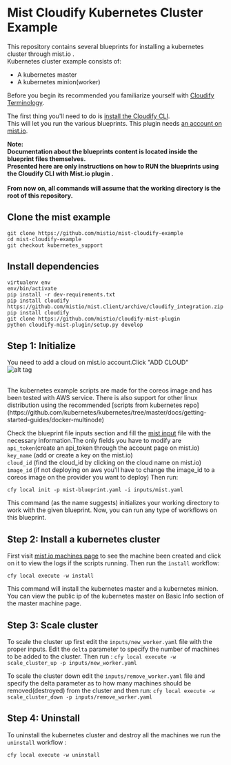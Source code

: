 # Mist Cloudify Kubernetes Cluster Example


This repository contains several blueprints for installing a kubernetes cluster through mist.io .<br>
Kubernetes cluster example consists of:

- A kubernetes master
- A kubernetes minion(worker)

Before you begin its recommended you familiarize yourself with
[Cloudify Terminology](http://getcloudify.org/guide/3.1/reference-terminology.html).

The first thing you'll need to do is
[install the Cloudify CLI](http://getcloudify.org/guide/3.1/installation-cli.html).
<br>
This will let you run the various blueprints.
This plugin needs [an account on mist.io](https://mist.io/).

**Note: <br>Documentation about the blueprints content is located inside the blueprint files themselves.
<br>Presented here are only instructions on how to RUN the blueprints using the Cloudify CLI with Mist.io plugin .**
<br><br>
**From now on, all commands will assume that the working directory is the root of this repository.**
## Clone the mist example
`git clone https://github.com/mistio/mist-cloudify-example` </br>
`cd mist-cloudify-example` </br>
`git checkout kubernetes_support` </br>

## Install dependencies
`virtualenv env` </br>
`env/bin/activate` </br>
`pip install -r dev-requirements.txt` </br>
`pip install cloudify https://github.com/mistio/mist.client/archive/cloudify_integration.zip` </br>
`pip install cloudify` </br>
`git clone https://github.com/mistio/cloudify-mist-plugin` </br>
`python cloudify-mist-plugin/setup.py develop` </br>



## Step 1: Initialize
 

You need to add a cloud on mist.io account.Click "ADD CLOUD" </br>
![alt tag](http://d33v4339jhl8k0.cloudfront.net/docs/assets/555c5984e4b01a224b425242/images/5605257f903360177092e035/file-ysREVMYhF4.png)

</br>
The kubernetes example scripts are made for the coreos image and has been tested with AWS service.
There is also support for other linux distribution using the recommended [scripts from kubernetes repo](https://github.com/kubernetes/kubernetes/tree/master/docs/getting-started-guides/docker-multinode)

Check the blueprint file inputs section and fill
the [mist input](inputs/mist.yaml) file with the necessary information.The only fields you have to modify are
<br> `api_token`(create an api_token through the account page on mist.io)
<br> `key_name` (add or create a key on the mist.io)
<br> `cloud_id` (find the cloud_id by clicking on the cloud name on mist.io)
<br> `image_id` (if not deploying on aws you'll have to change the image_id to a coreos image on the provider you want to deploy)
Then run:

`cfy local init -p mist-blueprint.yaml -i inputs/mist.yaml` </br>

This command (as the name suggests) initializes your working directory to work with the given blueprint.
Now, you can run any type of workflows on this blueprint. <br>

## Step 2: Install a kubernetes cluster
First visit [mist.io machines page](https://mist.io/#/machines) to see the machine been created and click on
it to view the logs if the scripts running.
Then run the `install` workflow: <br>

`cfy local execute -w install`

This command will install the kubernetes master and a kubernetes minion.
<br>
You can view the public ip of the kubernetes master on Basic Info  section of the master machine page.

## Step 3: Scale cluster
To scale the cluster up  first edit the `inputs/new_worker.yaml` file with the proper inputs. Edit the `delta` parameter to specify the number of machines to be added to the cluster. Then run :
`cfy local execute -w scale_cluster_up -p inputs/new_worker.yaml `

To scale the cluster down edit the `inputs/remove_worker.yaml` file and specify the delta parameter as to how many machines should be removed(destroyed) from the cluster and then run:
`cfy local execute -w scale_cluster_down -p inputs/remove_worker.yaml `

## Step 4: Uninstall

To uninstall the kubernetes cluster and destroy all the machines we run the `uninstall` workflow : <br>

`cfy local execute -w uninstall`

